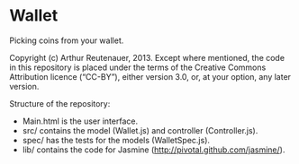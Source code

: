 Wallet
======

Picking coins from your wallet.

Copyright (c) Arthur Reutenauer, 2013.
Except where mentioned, the code in this repository is placed under the
terms of the Creative Commons Attribution licence (“CC-BY”), either
version 3.0, or, at your option, any later version.

Structure of the repository:
* Main.html is the user interface.
* src/ contains the model (Wallet.js) and controller (Controller.js).
* spec/ has the tests for the models (WalletSpec.js).
* lib/ contains the code for Jasmine (http://pivotal.github.com/jasmine/).
